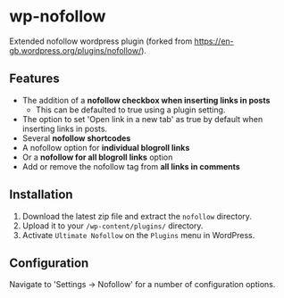 # wp-nofollow

Extended nofollow wordpress plugin (forked from https://en-gb.wordpress.org/plugins/nofollow/).

## Features

* The addition of a **nofollow checkbox when inserting links in posts**
  * This can be defaulted to true using a plugin setting.
* The option to set 'Open link in a new tab' as true by default when inserting links in posts.
* Several **nofollow shortcodes**
* A nofollow option for **individual blogroll links**
* Or a **nofollow for all blogroll links** option
* Add or remove the nofollow tag from **all links in comments**

## Installation

1. Download the latest zip file and extract the `nofollow` directory.
2. Upload it to your `/wp-content/plugins/` directory.
3. Activate `Ultimate Nofollow` on the `Plugins` menu in WordPress.

## Configuration

Navigate to 'Settings -> Nofollow' for a number of configuration options.
